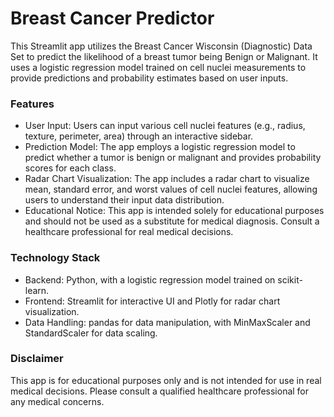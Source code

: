 # Breast Cancer Predictor
This Streamlit app utilizes the Breast Cancer Wisconsin (Diagnostic) Data Set to predict the likelihood of a breast tumor being Benign or Malignant. It uses a logistic regression model trained on cell nuclei measurements to provide predictions and probability estimates based on user inputs.

### Features
- User Input: Users can input various cell nuclei features (e.g., radius, texture, perimeter, area) through an interactive sidebar.
- Prediction Model: The app employs a logistic regression model to predict whether a tumor is benign or malignant and provides probability scores for each class.
- Radar Chart Visualization: The app includes a radar chart to visualize mean, standard error, and worst values of cell nuclei features, allowing users to understand their input data distribution.
- Educational Notice: This app is intended solely for educational purposes and should not be used as a substitute for medical diagnosis. Consult a healthcare professional for real medical decisions.

### Technology Stack
- Backend: Python, with a logistic regression model trained on scikit-learn.
- Frontend: Streamlit for interactive UI and Plotly for radar chart visualization.
- Data Handling: pandas for data manipulation, with MinMaxScaler and StandardScaler for data scaling.

### Disclaimer
This app is for educational purposes only and is not intended for use in real medical decisions. Please consult a qualified healthcare professional for any medical concerns.
